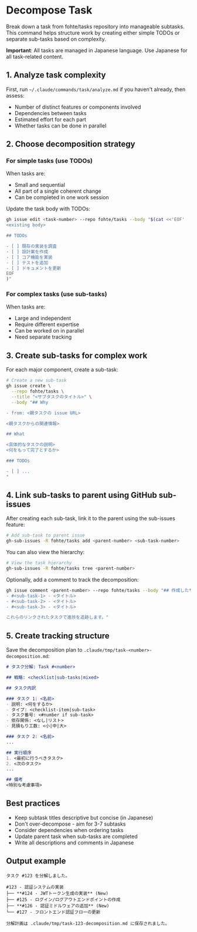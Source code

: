 # Decompose Task

Break down a task from fohte/tasks repository into manageable subtasks. This command helps structure work by creating either simple TODOs or separate sub-tasks based on complexity.

**Important**: All tasks are managed in Japanese language. Use Japanese for all task-related content.

## 1. Analyze task complexity

First, run `~/.claude/commands/task/analyze.md` if you haven't already, then assess:
- Number of distinct features or components involved
- Dependencies between tasks
- Estimated effort for each part
- Whether tasks can be done in parallel

## 2. Choose decomposition strategy

### For simple tasks (use TODOs)

When tasks are:
- Small and sequential
- All part of a single coherent change
- Can be completed in one work session

Update the task body with TODOs:
```bash
gh issue edit <task-number> --repo fohte/tasks --body "$(cat <<'EOF'
<existing body>

## TODOs

- [ ] 既存の実装を調査
- [ ] 設計案を作成
- [ ] コア機能を実装
- [ ] テストを追加
- [ ] ドキュメントを更新
EOF
)"
```

### For complex tasks (use sub-tasks)

When tasks are:
- Large and independent
- Require different expertise
- Can be worked on in parallel
- Need separate tracking

## 3. Create sub-tasks for complex work

For each major component, create a sub-task:

```bash
# Create a new sub-task
gh issue create \
  --repo fohte/tasks \
  --title "<サブタスクのタイトル>" \
  --body "## Why

- from: <親タスクの issue URL>

<親タスクからの関連情報>

## What

<具体的なタスクの説明>
<何をもって完了とするか>

### TODOs

- [ ] ...
"
```

## 4. Link sub-tasks to parent using GitHub sub-issues

After creating each sub-task, link it to the parent using the sub-issues feature:

```bash
# Add sub-task to parent issue
gh-sub-issues -R fohte/tasks add <parent-number> <sub-task-number>
```

You can also view the hierarchy:

```bash
# View the task hierarchy
gh-sub-issues -R fohte/tasks tree <parent-number>
```

Optionally, add a comment to track the decomposition:

```bash
gh issue comment <parent-number> --repo fohte/tasks --body "## 作成したサブタスク:
- #<sub-task-1> - <タイトル>
- #<sub-task-2> - <タイトル>
- #<sub-task-3> - <タイトル>

これらのリンクされたタスクで進捗を追跡します。"
```

## 5. Create tracking structure

Save the decomposition plan to `.claude/tmp/task-<number>-decomposition.md`:

```markdown
# タスク分解: Task #<number>

## 戦略: <checklist|sub-tasks|mixed>

## タスク内訳

### タスク 1: <名前>
- 説明: <何をするか>
- タイプ: <checklist-item|sub-task>
- タスク番号: <#number if sub-task>
- 依存関係: <なし|リスト>
- 見積もり工数: <小|中|大>

### タスク 2: <名前>
...

## 実行順序
1. <最初に行うべきタスク>
2. <次のタスク>
...

## 備考
<特別な考慮事項>
```

## Best practices

- Keep subtask titles descriptive but concise (in Japanese)
- Don't over-decompose - aim for 3-7 subtasks
- Consider dependencies when ordering tasks
- Update parent task when sub-tasks are completed
- Write all descriptions and comments in Japanese

## Output example
```
タスク #123 を分解しました。

#123 - 認証システムの実装
├── **#124 - JWTトークン生成の実装** (New)
├── #125 - ログイン/ログアウトエンドポイントの作成
├── **#126 - 認証ミドルウェアの追加** (New)
└── #127 - フロントエンド認証フローの更新

分解計画は .claude/tmp/task-123-decomposition.md に保存されました。
```
